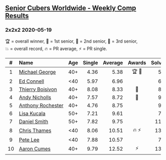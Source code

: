 <style>table {white-space: nowrap;}</style>

## [Senior Cubers Worldwide - Weekly Comp Results](/scw-comp/results/)
### 2x2x2 2020-05-19

<span style="white-space: nowrap;">🏆 = overall winner</span>, <span style="white-space: nowrap;">🥇 = 1st senior</span>, <span style="white-space: nowrap;">🥈 = 2nd senior</span>, <span style="white-space: nowrap;">🥉 = 3rd senior</span>, <span style="white-space: nowrap;">💥 = overall record</span>, <span style="white-space: nowrap;">🔥 = PR average</span>, <span style="white-space: nowrap;">⚡ = PR single</span>.

| # | Name | Age | Single | Average | Awards | Solve 1 | Solve 2 | Solve 3 | Solve 4 | Solve 5 | Video |
| :--: | :-- | :--: | --: | --: | :--: | --: | --: | --: | --: | --: | :-- |
| 1 | [Michael George](../../persons/michael_george/222.md) | 40+ | 4.36 | 5.38 | 🏆 🥇 | 5.36 | 4.91 | 4.36 | 8.05 | 5.88 | [Link](https://www.facebook.com/events/1880761498725633/permalink/1881845941950522/) |
| 2 | [Ed Connell](../../persons/ed_connell/222.md) | <40 | 5.97 | 6.96 |  | 6.41 | 6.50 | 11.65 | 5.97 | 7.96 | [Link](https://www.facebook.com/events/1880761498725633/permalink/1885639354904514/) |
| 3 | [Thierry Boisivon](../../persons/thierry_boisivon/222.md) | 40+ | 8.08 | 8.33 | 🥈 | 8.31 | 8.08 | 8.19 | 8.50 | 9.03 | [Link](https://www.facebook.com/events/1880761498725633/permalink/1885767488225034/) |
| 4 | [Andy Nicholls](../../persons/andy_nicholls/222.md) | 40+ | 7.57 | 8.72 | 🥉 | 9.11 | 9.50 | 8.31 | 8.73 | 7.57 | [Link](https://www.facebook.com/events/1880761498725633/permalink/1884034971731619/) |
| 5 | [Anthony Rochester](../../persons/anthony_rochester/222.md) | 40+ | 4.76 | 8.75 |  | 9.28 | 9.10 | 7.89 | 19.86 | 4.76 | [Link](https://www.facebook.com/events/1880761498725633/permalink/1884225021712614/) |
| 6 | [Lisa Kucala](../../persons/lisa_kucala/222.md) | 50+ | 7.21 | 9.61 |  | 7.71 | 7.21 | 9.38 | 11.74 | 21.35 | [Link](https://www.facebook.com/events/1880761498725633/permalink/1884968221638294/) |
| 7 | [Daniel Smith](../../persons/daniel_smith/222.md) | 50+ | 7.82 | 9.75 |  | 11.82 | 7.82 | 9.25 | 15.42 | 8.17 | [Link](https://www.facebook.com/events/1880761498725633/permalink/1886031668198616/) |
| 8 | [Chris Thames](../../persons/chris_thames/222.md) | <40 | 8.06 | 10.51 | 🔥 ⚡ | 13.25 | 8.06 | 9.04 | 11.84 | 10.65 | [Link](https://www.facebook.com/events/1880761498725633/permalink/1883380035130446/) |
| 9 | [Pete Lee](../../persons/pete_lee/222.md) | <40 | 7.88 | 10.57 |  | 7.88 | 8.55 | 11.24 | 11.92 | 13.94 | [Link](https://www.facebook.com/events/1880761498725633/permalink/1886830094785440/) |
| 10 | [Aaron Cumes](../../persons/aaron_cumes/222.md) | 40+ | 9.79 | 12.52 | ⚡ | 13.58 | 10.23 | 13.77 | 22.39 | 9.79 | [Link](https://www.facebook.com/events/1880761498725633/permalink/1881855291949587/) |

<!-- Global site tag (gtag.js) - Google Analytics -->
<script async src="https://www.googletagmanager.com/gtag/js?id=UA-86348435-3"></script>
<script>window.dataLayer = window.dataLayer || []; function gtag() {dataLayer.push(arguments);} gtag('js', new Date()); gtag('config', 'UA-86348435-3');</script>
